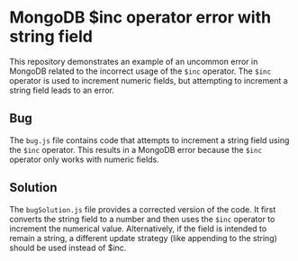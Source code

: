 # MongoDB $inc operator error with string field

This repository demonstrates an example of an uncommon error in MongoDB related to the incorrect usage of the `$inc` operator. The `$inc` operator is used to increment numeric fields, but attempting to increment a string field leads to an error.

## Bug
The `bug.js` file contains code that attempts to increment a string field using the `$inc` operator. This results in a MongoDB error because the `$inc` operator only works with numeric fields. 

## Solution
The `bugSolution.js` file provides a corrected version of the code. It first converts the string field to a number and then uses the `$inc` operator to increment the numerical value.  Alternatively, if the field is intended to remain a string, a different update strategy (like appending to the string) should be used instead of $inc.